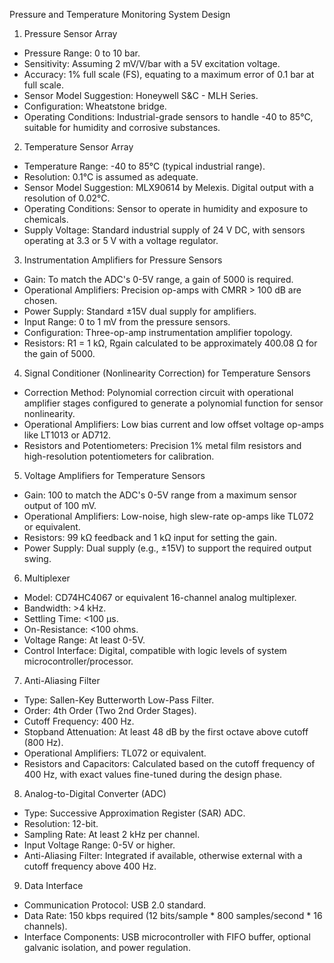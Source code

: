 Pressure and Temperature Monitoring System Design

1. Pressure Sensor Array
- Pressure Range: 0 to 10 bar.
- Sensitivity: Assuming 2 mV/V/bar with a 5V excitation voltage.
- Accuracy: 1% full scale (FS), equating to a maximum error of 0.1 bar at full scale.
- Sensor Model Suggestion: Honeywell S&C - MLH Series.
- Configuration: Wheatstone bridge.
- Operating Conditions: Industrial-grade sensors to handle -40 to 85°C, suitable for humidity and corrosive substances.

2. Temperature Sensor Array
- Temperature Range: -40 to 85°C (typical industrial range).
- Resolution: 0.1°C is assumed as adequate.
- Sensor Model Suggestion: MLX90614 by Melexis. Digital output with a resolution of 0.02°C.
- Operating Conditions: Sensor to operate in humidity and exposure to chemicals.
- Supply Voltage: Standard industrial supply of 24 V DC, with sensors operating at 3.3 or 5 V with a voltage regulator.

3. Instrumentation Amplifiers for Pressure Sensors
- Gain: To match the ADC's 0-5V range, a gain of 5000 is required.
- Operational Amplifiers: Precision op-amps with CMRR > 100 dB are chosen.
- Power Supply: Standard ±15V dual supply for amplifiers.
- Input Range: 0 to 1 mV from the pressure sensors.
- Configuration: Three-op-amp instrumentation amplifier topology.
- Resistors: R1 = 1 kΩ, Rgain calculated to be approximately 400.08 Ω for the gain of 5000.

4. Signal Conditioner (Nonlinearity Correction) for Temperature Sensors
- Correction Method: Polynomial correction circuit with operational amplifier stages configured to generate a polynomial function for sensor nonlinearity.
- Operational Amplifiers: Low bias current and low offset voltage op-amps like LT1013 or AD712.
- Resistors and Potentiometers: Precision 1% metal film resistors and high-resolution potentiometers for calibration.

5. Voltage Amplifiers for Temperature Sensors
- Gain: 100 to match the ADC's 0-5V range from a maximum sensor output of 100 mV.
- Operational Amplifiers: Low-noise, high slew-rate op-amps like TL072 or equivalent.
- Resistors: 99 kΩ feedback and 1 kΩ input for setting the gain.
- Power Supply: Dual supply (e.g., ±15V) to support the required output swing.

6. Multiplexer
- Model: CD74HC4067 or equivalent 16-channel analog multiplexer.
- Bandwidth: >4 kHz.
- Settling Time: <100 µs.
- On-Resistance: <100 ohms.
- Voltage Range: At least 0-5V.
- Control Interface: Digital, compatible with logic levels of system microcontroller/processor.

7. Anti-Aliasing Filter
- Type: Sallen-Key Butterworth Low-Pass Filter.
- Order: 4th Order (Two 2nd Order Stages).
- Cutoff Frequency: 400 Hz.
- Stopband Attenuation: At least 48 dB by the first octave above cutoff (800 Hz).
- Operational Amplifiers: TL072 or equivalent.
- Resistors and Capacitors: Calculated based on the cutoff frequency of 400 Hz, with exact values fine-tuned during the design phase.

8. Analog-to-Digital Converter (ADC)
- Type: Successive Approximation Register (SAR) ADC.
- Resolution: 12-bit.
- Sampling Rate: At least 2 kHz per channel.
- Input Voltage Range: 0-5V or higher.
- Anti-Aliasing Filter: Integrated if available, otherwise external with a cutoff frequency above 400 Hz.

9. Data Interface
- Communication Protocol: USB 2.0 standard.
- Data Rate: 150 kbps required (12 bits/sample * 800 samples/second * 16 channels).
- Interface Components: USB microcontroller with FIFO buffer, optional galvanic isolation, and power regulation.
